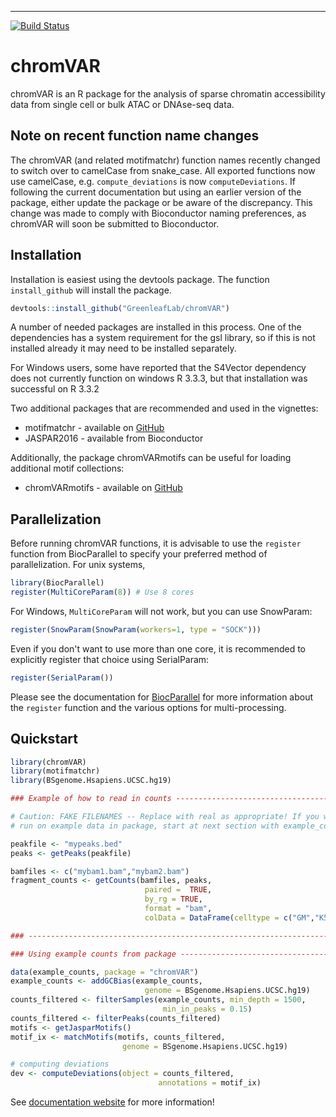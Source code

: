 ---
[![Build Status](https://travis-ci.org/GreenleafLab/chromVAR.svg?branch=master)](https://travis-ci.org/GreenleafLab/chromVAR)

# chromVAR

chromVAR is an R package for the analysis of sparse chromatin accessibility data from single cell or bulk ATAC or DNAse-seq data. 

## Note on recent function name changes

The chromVAR (and related motifmatchr) function names recently changed to switch over to camelCase from snake_case.  All exported functions now use camelCase, e.g. `compute_deviations` is now `computeDeviations`. If following the current documentation but using an earlier version of the package, either update the package or be aware of the discrepancy. This change was made to comply with Bioconductor naming preferences, as chromVAR will soon be submitted to Bioconductor.    

## Installation


Installation is easiest using the devtools package. The function `install_github` will install the package.

```r
devtools::install_github("GreenleafLab/chromVAR")
```

A number of needed packages are installed in this process. One of the dependencies has a system requirement for the gsl library, so if this is not installed already it may need to be installed separately.  

For Windows users, some have reported that the S4Vector dependency does not currently function on windows R 3.3.3, but that installation was successful on R 3.3.2

Two additional packages that are recommended and used in the vignettes:

* motifmatchr - available on [GitHub](https://github.com/GreenleafLab/motifmatchr)
* JASPAR2016  - available from Bioconductor

Additionally, the package chromVARmotifs can be useful for loading additional motif collections:

* chromVARmotifs -  available on [GitHub](https://github.com/GreenleafLab/chromVARmotifs)

## Parallelization

Before running chromVAR functions, it is advisable to use the `register` function from BiocParallel to specify your preferred method of parallelization.  For unix systems, 

```r
library(BiocParallel)
register(MultiCoreParam(8)) # Use 8 cores
```

For Windows, `MultiCoreParam` will not work, but you can use SnowParam:

```r
register(SnowParam(SnowParam(workers=1, type = "SOCK")))
```

Even if you don't want to use more than one core, it is recommended to explicitly register that choice using SerialParam:
```r
register(SerialParam())
```

Please see the documentation for [BiocParallel](https://bioconductor.org/packages/release/bioc/html/BiocParallel.html) for more information about the `register` function and the various options for multi-processing. 


## Quickstart

``` r
library(chromVAR)
library(motifmatchr)
library(BSgenome.Hsapiens.UCSC.hg19)

### Example of how to read in counts -------------------------------------------

# Caution: FAKE FILENAMES -- Replace with real as appropriate! If you want to 
# run on example data in package, start at next section with example_counts data

peakfile <- "mypeaks.bed"
peaks <- getPeaks(peakfile)

bamfiles <- c("mybam1.bam","mybam2.bam")
fragment_counts <- getCounts(bamfiles, peaks, 
                              paired =  TRUE, 
                              by_rg = TRUE, 
                              format = "bam", 
                              colData = DataFrame(celltype = c("GM","K562")))

### ----------------------------------------------------------------------------

### Using example counts from package ------------------------------------------

data(example_counts, package = "chromVAR")
example_counts <- addGCBias(example_counts, 
                              genome = BSgenome.Hsapiens.UCSC.hg19)
counts_filtered <- filterSamples(example_counts, min_depth = 1500,
                                  min_in_peaks = 0.15)
counts_filtered <- filterPeaks(counts_filtered)
motifs <- getJasparMotifs()
motif_ix <- matchMotifs(motifs, counts_filtered,
                         genome = BSgenome.Hsapiens.UCSC.hg19)

# computing deviations
dev <- computeDeviations(object = counts_filtered, 
                                 annotations = motif_ix)

```

See [documentation website](https://greenleaflab.github.io/chromVAR/) for more information!
